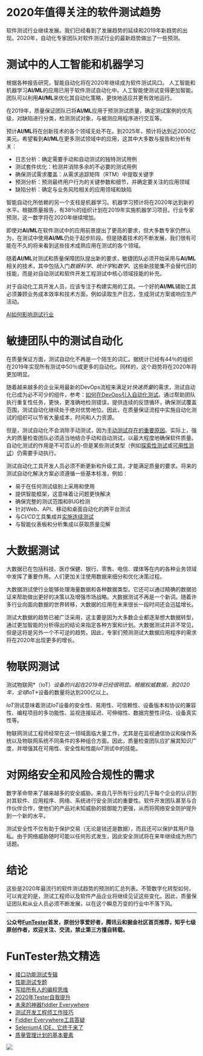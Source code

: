 # 2020年值得关注的软件测试趋势



软件测试行业继续发展。我们已经看到了发展趋势的延续和2019年新趋势的出现。2020年，自动化专家团队对软件测试行业的最新趋势做出了一些预测。

# 测试中的人工智能和机器学习

根据各种报告研究，智能自动化将在2020年继续成为软件测试风口。 人工智能和机器学习**AI/ML**的应用已用于软件测试自动化中。人工智能使测试变得更加智能。团队可以利用**AI/ML**来优化其自动化策略，更快地适应并更有效地运行。 

在2019年，质量保证团队已将**AI/ML**应用于预测测试质量，确定测试案例的优先级，对缺陷进行分类，检测测试对象，与被测应用程序进行交互等。

预计**AI/ML**将在创新技术的各个领域无处不在。到2025年，预计将达到近2000亿美元。希望看到**AI/ML**在更多测试领域中的应用，这其中大多数与报告和分析有关：

* 日志分析：确定需要手动和自动测试的独特测试用例
* 测试套件优化：检测并消除多余的不必要的测试用例
* 确保测试需求覆盖：从需求追踪矩阵（RTM）中提取关键字
* 预测分析：预测最终用户行为的关键参数和细节，并确定要关注的应用领域
* 缺陷分析：确定与业务风险相关的应用领域和缺陷 

智能自动化所依赖的另一个支柱是机器学习。机器学习预计将在2020年达到新的水平。根据质量报告，有38％的组织计划在2019年实施机器学习项目。行业专家预测，这一数字将在2020年继续增加。

即使对**AI/ML**在软件测试中的应用前景提出了更高的要求，但大多数专家仍然认为，在测试中使用**AI/ML**仍处于起步阶段。但是随着技术的不断发展，我们很有可能在不久的将来看到这些技术成熟应用在测试的各个领域。

随着**AI/ML**对测试和质量保障团队提出新的要求，敏捷团队必须开始采用与**AI/ML**相关的技术，其中包括入门*数据科学*、*统计学*和*数学*。这些新技能集不会替代旧的技能，而是对自动测试和软件开发工程测试中核心领域技能的补充。

对于自动化工具开发人员，应该专注于构建实用的工具。一个好的**AI/ML**辅助工具必须兼顾业务成本效率和技术方面，例如读取生产日志，生成测试方案或响应生产活动。

[AI如何影响测试行业](https://mp.weixin.qq.com/s/d6c7u1-lAmsiIQz3UvcGKg)

# 敏捷团队中的测试自动化 

在质量保证方面，测试自动化不再是一个陌生的词汇。据统计已经有44％的组织在2019年实现所有测试中50％或更多的自动化。同样的，这个趋势将在2020年将更加明显。

随着越来越多的企业采用最新的DevOps流程来满足对*快速质量*的需求，测试自动化已成为必不可少的组件，参考：[如何在DevOps引入自动化测试](https://mp.weixin.qq.com/s/MclK3VvMN1dsiXXJO8g7ig)。通过帮助团队执行重复性任务，更快，更准确地检测错误，提供连续的反馈循环，确保测试覆盖范围，测试自动化继续处于绝对优势地位。因此，在质量保证流程中实施自动化测试的组织可以节省大量成本，时间和人力资源。

但是，测试自动化不会消除手动测试，因为[手动测试存在的重要原因](https://mp.weixin.qq.com/s/mW5vryoJIkeskZLkBPFe0Q)。实际上，强大的质量检查团队必须适当地结合手动和自动测试，以最大程度地确保软件质量。自动化测试的作用是不可否认的-但是某些测试类型（例如[探索性测试](https://mp.weixin.qq.com/s/nebHPfKbCO0f-G24qCh9wA)或[可用性测试](https://mp.weixin.qq.com/s/aUIg40scOWzbRR89ojJWLg)）仍需要手动执行。

测试自动化工具开发人员必须不断更新和升级工具，才能满足质量的要求。将来的测试自动化解决方案必须遵循一些基本标准，例如： 

* 易于在任何测试级别上采用和使用
* 提供智能框架，这意味着让问题更快解决
* 确保完整的测试范围和BUG检测
* 针对Web、API、移动和桌面自动化的跨平台测试
* 与*CI/CD*工具集成并[实施连续测试](https://mp.weixin.qq.com/s/snPXkH6WEZ2kteYP_-c5_g)
* 与智能仪表板和分析集成以获取质量见解



# 大数据测试

大数据已在包括科技、医疗保健、银行、零售、电信、媒体等在内的各种业务领域中发挥了重要作用。人们更加关注使用数据来细分和优化决策过程。

大数据测试使行业能够处理海量数据和各种数据类型。它还可以通过精确的数据验证来帮助做出更好的决策以及增强市场战略。大数据测试不再是一个新词。随着许多行业向面向数据的世界转移，大数据的应用在未来很长一段时间还会迅猛增长。

测试大数据的趋势已被广泛采用，这主要是因为大多数企业都逐渐想大数据转型，通过更加智能的分析得出的结论来指定各种方案和计划。大数据测试并非不常见，但是这将是另外一个不可逆的趋势。因此，专家们预测测试大数据应用程序的需求将在2020年出现更多的增长。

# 物联网测试

测试物联网*（IoT）*设备的兴起在2019年已经很明显。根据权威数据，到2020年，全球*IoT*设备的数量将达到200亿以上。 

*IoT*测试意味着测试*IoT*设备的安全性、易用性、可信赖性、设备版本和协议的兼容性、编程项目的多功能性、监视连接延迟、可伸缩性、数据完整性评估、设备真实性等。

物联网测试工程师经常在这一领域面临大量工作，尤其是在监视通信协议和操作系统以及物联网系统不同条件的多种组合方面。因此，质量检查团队应扩展其知识广度，并增强其在可用性、安全性和性能*IoT*测试中的技能。 

# 对网络安全和风险合规性的需求

数字革命带来了越来越多的安全威胁。来自几乎所有行业的几乎每个企业的认识到对其软件、应用程序、网络、系统进行安全测试的重要性。软件开发团队甚至与合作伙伴合作，使他们的产品对未知威胁的抵御能力更强，从而将网络安全防护提升到一个新的水平。

测试安全性不仅有助于保护交易（无论是钱还是数据），而且还可以保护其用户隐私。由于网络威胁随时可能以任何形式发生，因此安全测试将在来年继续成为热门话题。

# 结论

这些是2020年最流行的软件测试趋势的预测的汇总列表。不管数字化转型如何，可以肯定的是，测试工程师以及软件产品企业将继续见证这些变化。因此，质量保证团队和从业人员必须不断发展，以在这个瞬息万变的行业中不落下风。

----
**公众号[FunTester](https://mp.weixin.qq.com/s/s7ZmCNBYy3j-71JFbtgneg)首发，原创分享爱好者，腾讯云和掘金社区首页推荐，知乎七级原创作者，欢迎关注、交流，禁止第三方擅自转载。**

FunTester热文精选
=

- [接口功能测试专辑](https://mp.weixin.qq.com/mp/appmsgalbum?action=getalbum&album_id=1321895538945638401&__biz=MzU4MTE2NDEyMQ==#wechat_redirect)
- [性能测试专题](https://mp.weixin.qq.com/mp/appmsgalbum?action=getalbum&album_id=1319027448301961218&__biz=MzU4MTE2NDEyMQ==#wechat_redirect)
- [写给所有人的编程思维](https://mp.weixin.qq.com/s/Oj33UCnYfbUgzsBzEm2GPQ)
- [2020年Tester自我提升](https://mp.weixin.qq.com/s/vuhUp85_6Sbg6ReAN3TTSQ)
- [未来的神器fiddler Everywhere](https://mp.weixin.qq.com/s/-BSuHR6RPkdv8R-iy47MLQ)
- [测试开发工程师工作技巧](https://mp.weixin.qq.com/s/TvrUCisja5Zbq-NIwy_2fQ)
- [Fiddler Everywhere工具答疑](https://mp.weixin.qq.com/s/2peWMJ-rgDlVjs3STNeS1Q)
- [Selenium4 IDE，它终于来了](https://mp.weixin.qq.com/s/XNotlZvFpmBmBQy1pYifOw)
- [质量管理计划的基本要素](https://mp.weixin.qq.com/s/v8lOioYn01S1F0ex4mmljA)


![](https://mmbiz.qpic.cn/mmbiz_png/13eN86FKXzDnHxttBoq6jhgic4jJF8icbAMdOvlR0xXUX9a3tupYYib3ibYyIHicNtefS3Jo7yefLKlQWgLK7bCgCLA/640?wx_fmt=png&tp=webp&wxfrom=5&wx_lazy=1&wx_co=1)